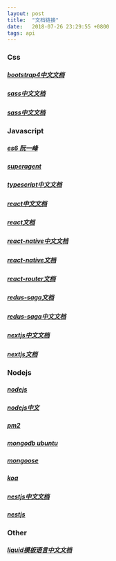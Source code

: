 ```yaml
---
layout: post
title:  "文档链接"
date:   2018-07-26 23:29:55 +0800
tags: api
---
```


### Css

##### [bootstrap4中文文档](https://v4.bootcss.com/docs/4.0/getting-started/introduction/)

##### [sass中文文档](http://sass.bootcss.com/)

##### [sass中文文档](https://www.sass.hk/docs/)

### Javascript

##### [es6 阮一峰](http://es6.ruanyifeng.com/)

##### [superagent](http://visionmedia.github.io/superagent/)

##### [typescript中文文档](https://www.tslang.cn/docs/home.html)

##### [react中文文档](https://zh-hans.reactjs.org/)

##### [react文档](https://reactjs.org/)

##### [react-native中文文档](https://reactnative.cn/)

##### [react-native文档](https://facebook.github.io/react-native/docs/getting-started.html)

##### [react-router文档](https://reacttraining.com/react-router/)

##### [redus-saga文档](https://redux-saga.js.org/)

##### [redus-saga中文文档](https://redux-saga-in-chinese.js.org/docs/api/index.html)

##### [nextjs中文文档](https://nextjs.frontendx.cn/)

##### [nextjs文档](https://nextjs.org/)

### Nodejs

##### [nodejs](https://nodejs.org/en/)

##### [nodejs中文](http://nodejs.cn/)

##### [pm2](http://pm2.keymetrics.io/)

##### [mongodb ubuntu](https://docs.mongodb.com/manual/tutorial/install-mongodb-on-ubuntu/)

##### [mongoose](https://mongoosejs.com/)

##### [koa](https://koajs.com/)

##### [nestjs中文文档](https://docs.nestjs.cn/)

##### [nestjs](https://docs.nestjs.com/)

### Other

##### [liquid模板语言中文文档](https://liquid.bootcss.com/)
